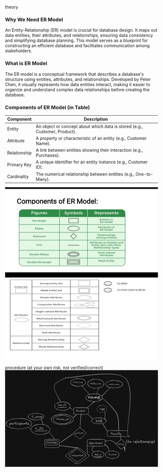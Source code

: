 theory

### Why We Need ER Model

An Entity-Relationship (ER) model is crucial for database design. It maps out data entities, their attributes, and relationships, ensuring data consistency and simplifying database planning. This model serves as a blueprint for constructing an efficient database and facilitates communication among stakeholders.

### What is ER Model

The ER model is a conceptual framework that describes a database's structure using entities, attributes, and relationships. Developed by Peter Chen, it visually represents how data entities interact, making it easier to organize and understand complex data relationships before creating the database.

### Components of ER Model (in Table)

| Component     | Description                                                               |
|---------------|---------------------------------------------------------------------------|
| Entity        | An object or concept about which data is stored (e.g., Customer, Product).|
| Attribute     | A property or characteristic of an entity (e.g., Customer Name).          |
| Relationship  | A link between entities showing their interaction (e.g., Purchases).      |
| Primary Key   | A unique identifier for an entity instance (e.g., Customer ID).           |
| Cardinality   | The numerical relationship between entities (e.g., One-to-Many).          |

![image](.attachments/2b683cab09cd8e9fbb4e43dfd39ed8002b149b7e.jpg) 

procedure (at your own risk, not verified/correct)
![image](.attachments/8078d8a34e3e564d805f380324959a8e5a5104a8.jpg) 

